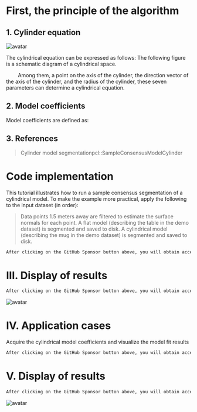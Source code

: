 #  First, the principle of the algorithm 

##  1. Cylinder equation 

 ![avatar]( 20210530162828422.png) 

 The cylindrical equation can be expressed as follows: The following figure is a schematic diagram of a cylindrical space.  

    Among them, a point on the axis of the cylinder, the direction vector of the axis of the cylinder, and the radius of the cylinder, these seven parameters can determine a cylindrical equation. 

##  2. Model coefficients 

 Model coefficients are defined as: 

##  3. References 

>  Cylinder model segmentationpcl::SampleConsensusModelCylinder 

#  Code implementation 

 This tutorial illustrates how to run a sample consensus segmentation of a cylindrical model. To make the example more practical, apply the following to the input dataset (in order): 

>  Data points 1.5 meters away are filtered to estimate the surface normals for each point. A flat model (describing the table in the demo dataset) is segmented and saved to disk. A cylindrical model (describing the mug in the demo dataset) is segmented and saved to disk. 

  ```python  
After clicking on the GitHub Sponsor button above, you will obtain access permissions to my private code repository ( https://github.com/slowlon/my_code_bar ) to view this blog code. By searching the code number of this blog, you can find the code you need, code number is: 2024020309574180688
  ```  
#  III. Display of results 

  ```python  
After clicking on the GitHub Sponsor button above, you will obtain access permissions to my private code repository ( https://github.com/slowlon/my_code_bar ) to view this blog code. By searching the code number of this blog, you can find the code you need, code number is: 2024020309574180688
  ```  
 ![avatar]( 8eec2e9e78354421af5e2c156d58e5c6.png) 

#  IV. Application cases 

 Acquire the cylindrical model coefficients and visualize the model fit results 

  ```python  
After clicking on the GitHub Sponsor button above, you will obtain access permissions to my private code repository ( https://github.com/slowlon/my_code_bar ) to view this blog code. By searching the code number of this blog, you can find the code you need, code number is: 2024020309574180688
  ```  
#  V. Display of results 

  ```python  
After clicking on the GitHub Sponsor button above, you will obtain access permissions to my private code repository ( https://github.com/slowlon/my_code_bar ) to view this blog code. By searching the code number of this blog, you can find the code you need, code number is: 2024020309574180688
  ```  
 ![avatar]( 0807242887d847aa9163a0b6c1460aed.png) 

